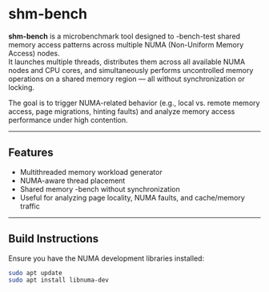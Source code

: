 # shm-bench

**shm-bench** is a microbenchmark tool designed to -bench-test shared memory access patterns across multiple NUMA (Non-Uniform Memory Access) nodes.  
It launches multiple threads, distributes them across all available NUMA nodes and CPU cores, and simultaneously performs uncontrolled memory operations on a shared memory region — all without synchronization or locking.

The goal is to trigger NUMA-related behavior (e.g., local vs. remote memory access, page migrations, hinting faults) and analyze memory access performance under high contention.

---

## Features

- Multithreaded memory workload generator
- NUMA-aware thread placement
- Shared memory -bench without synchronization
- Useful for analyzing page locality, NUMA faults, and cache/memory traffic

---

## Build Instructions

Ensure you have the NUMA development libraries installed:

```bash
sudo apt update
sudo apt install libnuma-dev
